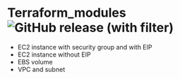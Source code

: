 # Terraform_modules ![GitHub release (with filter)](https://img.shields.io/github/v/release/filatov0120/terraform_modules)<br>
- EC2 instance with security group and with EIP 
- EC2 instance without EIP
- EBS volume
- VPC and subnet
